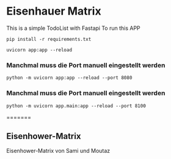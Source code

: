# Eisenhauer Matrix

This is a simple TodoList with Fastapi
To run this APP

```pip install -r requirements.txt```

```uvicorn app:app --reload```

### Manchmal muss die Port manuell eingestellt werden 

```python -m uvicorn app:app --reload --port 8080```

### Manchmal muss die Port manuell eingestellt werden 

```python -m uvicorn app.main:app --reload --port 8100```

=======
## Eisenhower-Matrix
Eisenhower-Matrix von Sami und Moutaz

